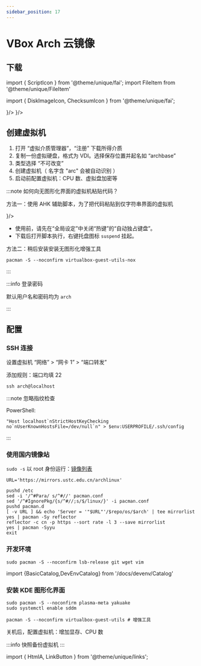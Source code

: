 ```yaml
---
sidebar_position: 17
---
```


# VBox Arch 云镜像

## 下载

import { ScriptIcon } from '@theme/unique/fai';
import FileItem from '@theme/unique/FileItem'

import { DiskImageIcon, ChecksumIcon } from '@theme/unique/fai';

<p>
<FileItem name="云镜像" hint="清华镜像站提供" path="https://mirrors.tuna.tsinghua.edu.cn/archlinux/images/latest/Arch-Linux-x86_64-basic.qcow2" icon={<DiskImageIcon />}/>
<FileItem name="验证信息" path="https://geo.mirror.pkgbuild.com/images/latest/Arch-Linux-x86_64-basic.qcow2.SHA256" icon={<ChecksumIcon />}/>
</p>

## 创建虚拟机

1. 打开 “虚拟介质管理器”，“注册” 下载所得介质
2. 复制一份虚拟硬盘，格式为 VDI。选择保存位置并起名如 “archbase”
3. 类型选择 “不可改变”
4. 创建虚拟机（ 名字含 "arc" 会被自动识别 ）
5. 启动前配置虚拟机：CPU 数、虚拟盘加密等

:::note 如何向无图形化界面的虚拟机粘贴代码？

方法一：使用 AHK 辅助脚本，为了把代码粘贴到仅字符串界面的虚拟机

<p>
    <FileItem button name="vboxpaste.ahk" path="/scripts/vboxpaste.ahk" icon={<ScriptIcon />}/>
</p>

- 使用前，请先在“全局设定”中关闭“热键”的“自动独占键盘”。
- 下载后打开脚本执行，右键托盘图标 `suspend` 挂起。

方法二：稍后安装安装无图形化增强工具

    pacman -S --noconfirm virtualbox-guest-utils-nox

:::

:::info 登录密码

默认用户名和密码均为 `arch`

:::

## 配置

### SSH 连接

设置虚拟机 “网络” > “网卡 1” > “端口转发”

添加规则：端口均填 22

    ssh arch@localhost

:::note 忽略指纹检查

PowerShell:

    "Host localhost`nStrictHostKeyChecking no`nUserKnownHostsFile=/dev/null`n" > $env:USERPROFILE/.ssh/config

:::

### 使用国内镜像站

`sudo -s` 以 root 身份运行：[镜像列表](https://mirrorz.org/list/archlinux)

```shell
URL='https://mirrors.ustc.edu.cn/archlinux'

pushd /etc
sed -i '/^#Para/ s/^#//' pacman.conf
sed '/^#IgnorePkg/{s/^#//;s/$/linux/}' -i pacman.conf
pushd pacman.d
[ -v URL ] && echo 'Server = '"$URL"'/$repo/os/$arch' | tee mirrorlist
yes | pacman -Sy reflector
reflector -c cn -p https --sort rate -l 3 --save mirrorlist
yes | pacman -Syyu
exit
```

### 开发环境

    sudo pacman -S --noconfirm lsb-release git wget vim

<BasicCatalog />

<DevEnvCatalog hidePl />

import {BasicCatalog,DevEnvCatalog} from '/docs/devenv/Catalog'

### 安装 KDE 图形化界面

```
sudo pacman -S --noconfirm plasma-meta yakuake
sudo systemctl enable sddm

pacman -S --noconfirm virtualbox-guest-utils # 增强工具
```

关机后，配置虚拟机：增加显存、CPU 数

:::info 快照备份虚拟机
:::

import { HtmlA, LinkButton } from '@theme/unique/links';
